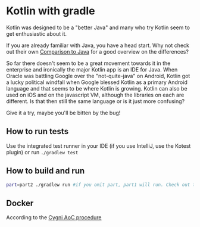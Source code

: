 # Kotlin with gradle
Kotlin was designed to be a "better Java" and many who try Kotlin seem to get enthusiastic about it.

If you are already familiar with Java, you have a head start. Why not check out their own [Comparison to Java](https://kotlinlang.org/docs/comparison-to-java.html) for a good overview on the differences?

So far there doesn't seem to be a great movement towards it in the enterprise and ironically the major Kotlin app is an IDE for Java. When Oracle was battling Google over the "not-quite-java" on Android, Kotlin got a lucky political windfall when Google blessed Kotlin as a primary Android language and that seems to be where Kotlin is growing. Kotlin can also be used on iOS and on the javascript VM, although the libraries on each are different. Is that then still the same language or is it just more confusing?

Give it a try, maybe you'll be bitten by the bug!

## How to run tests
Use the integrated test runner in your IDE (if you use IntelliJ, use the Kotest plugin) or run `./gradlew test`

## How to build and run

```bash
part=part2 ./gradlew run #if you omit part, part1 will run. Check out the code and you'll see why.
```

## Docker
According to the [Cygni AoC procedure](https://github.com/cygni/aoc_example)
